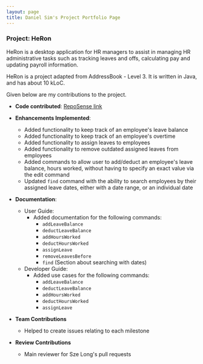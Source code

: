 ```yaml
---
layout: page
title: Daniel Sim's Project Portfolio Page
---
```


### Project: HeRon

HeRon is a desktop application for HR managers to assist in managing HR administrative tasks such as tracking leaves and offs, calculating pay and updating payroll information.

HeRon is a project adapted from AddressBook - Level 3. It is written in Java, and has about 10 kLoC.

Given below are my contributions to the project.

* **Code contributed**: [RepoSense link](https://nus-cs2103-ay2122s1.github.io/tp-dashboard/?search=danielsimre&sort=groupTitle&sortWithin=title&timeframe=commit&mergegroup=&groupSelect=groupByRepos&breakdown=true&checkedFileTypes=docs~functional-code~test-code~other&since=2021-09-17)

* **Enhancements Implemented**:
  * Added functionality to keep track of an employee's leave balance
  * Added functionality to keep track of an employee's overtime
  * Added functionality to assign leaves to employees
  * Added functionality to remove outdated assigned leaves from employees
  * Added commands to allow user to add/deduct an employee's leave balance, hours worked,
    without having to specify an exact value via the edit command
  * Updated `find` command with the ability to search employees by their assigned leave dates,
    either with a date range, or an individual date

* **Documentation**:
  * User Guide:
    * Added documentation for the following commands: 
        * `addLeaveBalance`
        * `deductLeaveBalance`
        * `addHoursWorked`
        * `deductHoursWorked`
        * `assignLeave`
        * `removeLeavesBefore`
        * `find` (Section about searching with dates)
  * Developer Guide:
    * Added use cases for the following commands:
        * `addLeaveBalance`
        * `deductLeaveBalance`
        * `addHoursWorked`
        * `deductHoursWorked`
        * `assignLeave`
* **Team Contributions**
  * Helped to create issues relating to each milestone
* **Review Contributions**
  * Main reviewer for Sze Long's pull requests
